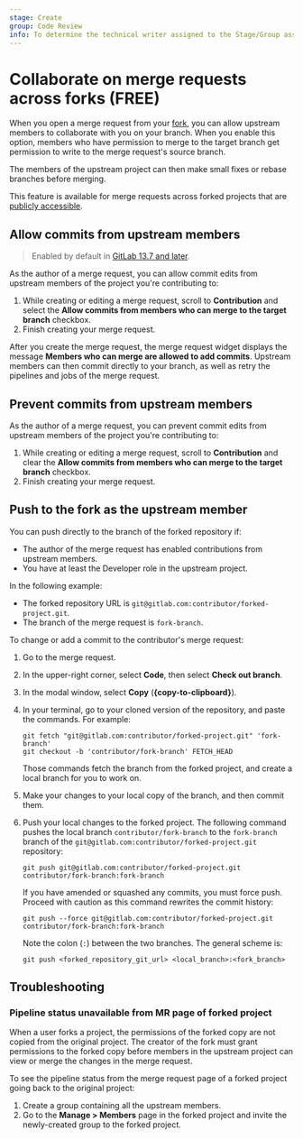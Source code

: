 ```yaml
---
stage: Create
group: Code Review
info: To determine the technical writer assigned to the Stage/Group associated with this page, see https://about.gitlab.com/handbook/product/ux/technical-writing/#assignments
---
```


# Collaborate on merge requests across forks **(FREE)**

When you open a merge request from your [fork](../repository/forking_workflow.md), you can allow upstream
members to collaborate with you on your branch.
When you enable this option, members who have permission to merge to the target branch get
permission to write to the merge request's source branch.

The members of the upstream project can then make small fixes or rebase branches
before merging.

This feature is available for merge requests across forked projects that are
[publicly accessible](../../public_access.md).

## Allow commits from upstream members

> Enabled by default in [GitLab 13.7 and later](https://gitlab.com/gitlab-org/gitlab/-/issues/23308).

As the author of a merge request, you can allow commit edits from
upstream members of the project you're contributing to:

1. While creating or editing a merge request, scroll to **Contribution** and
   select the **Allow commits from members who can merge to the target branch**
   checkbox.
1. Finish creating your merge request.

After you create the merge request, the merge request widget displays the message
**Members who can merge are allowed to add commits**. Upstream members can then
commit directly to your branch, as well as retry the pipelines and jobs of the
merge request.

## Prevent commits from upstream members

As the author of a merge request, you can prevent commit edits from
upstream members of the project you're contributing to:

1. While creating or editing a merge request, scroll to **Contribution** and
   clear the **Allow commits from members who can merge to the target branch**
   checkbox.
1. Finish creating your merge request.

## Push to the fork as the upstream member

You can push directly to the branch of the forked repository if:

- The author of the merge request has enabled contributions from upstream
  members.
- You have at least the Developer role in the
  upstream project.

In the following example:

- The forked repository URL is `git@gitlab.com:contributor/forked-project.git`.
- The branch of the merge request is `fork-branch`.

To change or add a commit to the contributor's merge request:

1. Go to the merge request.
1. In the upper-right corner, select **Code**, then select **Check out branch**.
1. In the modal window, select **Copy** (**{copy-to-clipboard}**).
1. In your terminal, go to your cloned version of the repository, and
   paste the commands. For example:

   ```shell
   git fetch "git@gitlab.com:contributor/forked-project.git" 'fork-branch'
   git checkout -b 'contributor/fork-branch' FETCH_HEAD
   ```

   Those commands fetch the branch from the forked project, and create a local branch
   for you to work on.

1. Make your changes to your local copy of the branch, and then commit them.
1. Push your local changes to the forked project. The following command pushes
   the local branch `contributor/fork-branch` to the `fork-branch` branch of
   the `git@gitlab.com:contributor/forked-project.git` repository:

   ```shell
   git push git@gitlab.com:contributor/forked-project.git contributor/fork-branch:fork-branch
   ```

   If you have amended or squashed any commits, you must force push. Proceed
   with caution as this command rewrites the commit history:

   ```shell
   git push --force git@gitlab.com:contributor/forked-project.git contributor/fork-branch:fork-branch
   ```

   Note the colon (`:`) between the two branches. The general scheme is:

   ```shell
   git push <forked_repository_git_url> <local_branch>:<fork_branch>
   ```

## Troubleshooting

### Pipeline status unavailable from MR page of forked project

When a user forks a project, the permissions of the forked copy are not copied
from the original project. The creator of the fork must grant permissions to the
forked copy before members in the upstream project can view or merge the changes
in the merge request.

To see the pipeline status from the merge request page of a forked project
going back to the original project:

1. Create a group containing all the upstream members.
1. Go to the **Manage > Members** page in the forked project and invite the newly-created
   group to the forked project.
